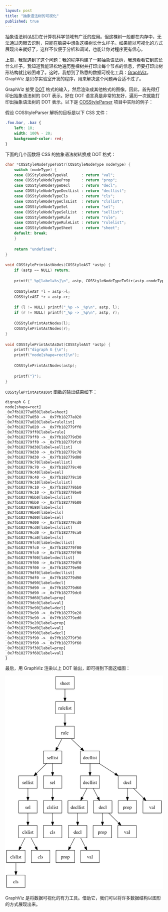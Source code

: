 ```yaml
---
layout: post
title: "抽象语法树的可视化"
published: true
---
```


抽象语法树([AST](http://en.wikipedia.org/wiki/Abstract_syntax_tree))在计算机科学领域有广泛的应用。但这棵树一般都在内存中，无法通过肉眼去识别，只能在脑袋中想象这棵树长什么样子。如果能以可视化的方式展现出来就好了，这样不仅便于分析和调试，也能让你对程序更有信心。

上周，我就遇到了这个问题：我的程序构建了一颗抽象语法树，我想看看它到底长什么样子。我知道我能轻松地遍历整棵树并打印出每个节点的信息，但要打印出树形结构就比较困难了。这时，我想到了熟悉的数据可视化工具：[GraphViz](http://www.graphviz.org/)。GraphViz 是贝尔实验室开发的程序，用来解决这个问题再合适不过了。

GraphViz 接受 [DOT](http://www.graphviz.org/content/dot-language) 格式的输入，然后渲染成其他格式的图像。因此，首先得打印出抽象语法树的 DOT 表示。好在 DOT 语言真是非常的友好，遍历一次就能打印出抽象语法树的 DOT 表示。以下是 [COSStyleParser](https://github.com/tang3w/COSStyleParser) 项目中实际的例子：

假设 COSStyleParser 解析的目标是以下 CSS 文件：

```CSS
.foo.bar, .baz {
    left: 10;
    width: 100% - 20;
    background-color: red;
}
```

下面的几个函数将 CSS 的抽象语法树转换成 DOT 格式：

```C
char *COSStyleNodeTypeToStr(COSStyleNodeType nodeType) {
    switch (nodeType) {
    case COSStyleNodeTypeVal      : return "val";
    case COSStyleNodeTypeProp     : return "prop";
    case COSStyleNodeTypeDecl     : return "decl";
    case COSStyleNodeTypeDeclList : return "decllist";
    case COSStyleNodeTypeCls      : return "cls";
    case COSStyleNodeTypeClsList  : return "clslist";
    case COSStyleNodeTypeSel      : return "sel";
    case COSStyleNodeTypeSelList  : return "sellist";
    case COSStyleNodeTypeRule     : return "rule";
    case COSStyleNodeTypeRuleList : return "rulelist";
    case COSStyleNodeTypeSheet    : return "sheet";
    default: break;
    }

    return "undefined";
}

void COSStylePrintAstNodes(COSStyleAST *astp) {
    if (astp == NULL) return;

    printf("_%p[label=%s]\n", astp, COSStyleNodeTypeToStr(astp->nodeType));

    COSStyleAST *l = astp->l;
    COSStyleAST *r = astp->r;

    if (l != NULL) printf("_%p -> _%p\n", astp, l);
    if (r != NULL) printf("_%p -> _%p\n", astp, r);

    COSStylePrintAstNodes(l);
    COSStylePrintAstNodes(r);
}

void COSStylePrintAstAsDot(COSStyleAST *astp) {
    printf("digraph G {\n");
    printf("node[shape=rect]\n");

    COSStylePrintAstNodes(astp);

    printf("}");
}
```

`COSStylePrintAstAsDot` 函数的输出结果如下：

```
digraph G {
node[shape=rect]
_0x7fb18277a050[label=sheet]
_0x7fb18277a050 -> _0x7fb18277a020
_0x7fb18277a020[label=rulelist]
_0x7fb18277a020 -> _0x7fb182779ff0
_0x7fb182779ff0[label=rule]
_0x7fb182779ff0 -> _0x7fb182779d30
_0x7fb182779ff0 -> _0x7fb182779fc0
_0x7fb182779d30[label=sellist]
_0x7fb182779d30 -> _0x7fb182779c70
_0x7fb182779d30 -> _0x7fb182779d00
_0x7fb182779c70[label=sellist]
_0x7fb182779c70 -> _0x7fb182779c40
_0x7fb182779c40[label=sel]
_0x7fb182779c40 -> _0x7fb182779c10
_0x7fb182779c10[label=clslist]
_0x7fb182779c10 -> _0x7fb182779bb0
_0x7fb182779c10 -> _0x7fb182779be0
_0x7fb182779bb0[label=clslist]
_0x7fb182779bb0 -> _0x7fb182779b80
_0x7fb182779b80[label=cls]
_0x7fb182779be0[label=cls]
_0x7fb182779d00[label=sel]
_0x7fb182779d00 -> _0x7fb182779cd0
_0x7fb182779cd0[label=clslist]
_0x7fb182779cd0 -> _0x7fb182779ca0
_0x7fb182779ca0[label=cls]
_0x7fb182779fc0[label=decllist]
_0x7fb182779fc0 -> _0x7fb182779f00
_0x7fb182779fc0 -> _0x7fb182779f90
_0x7fb182779f00[label=decllist]
_0x7fb182779f00 -> _0x7fb182779df0
_0x7fb182779f00 -> _0x7fb182779e90
_0x7fb182779df0[label=decllist]
_0x7fb182779df0 -> _0x7fb182779d90
_0x7fb182779d90[label=decl]
_0x7fb182779d90 -> _0x7fb182779d60
_0x7fb182779d90 -> _0x7fb182779dc0
_0x7fb182779d60[label=prop]
_0x7fb182779dc0[label=val]
_0x7fb182779e90[label=decl]
_0x7fb182779e90 -> _0x7fb182779e20
_0x7fb182779e90 -> _0x7fb182779ed0
_0x7fb182779e20[label=prop]
_0x7fb182779ed0[label=val]
_0x7fb182779f90[label=decl]
_0x7fb182779f90 -> _0x7fb182779f30
_0x7fb182779f90 -> _0x7fb182779f60
_0x7fb182779f30[label=prop]
_0x7fb182779f60[label=val]
}
```

最后，用 GraphViz 渲染以上 DOT 输出，即可得到下面这幅图：

![CSS-AST-GV](/img/CSS-AST-GV.png)

GraphViz 是将数据可视化的有力工具。借助它，我们可以将许多数据结构以图形的方式展现出来。
